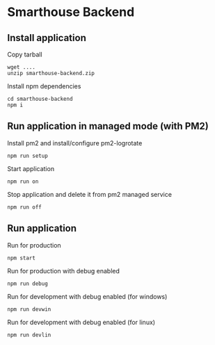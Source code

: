 # Smarthouse Backend
## Install application
Copy tarball
```
wget ....
unzip smarthouse-backend.zip
```
Install npm dependencies
```
cd smarthouse-backend
npm i
```
## Run application in managed mode (with PM2)

Install pm2 and install/configure pm2-logrotate
```
npm run setup
```
Start application
```
npm run on
```

Stop application and delete it from pm2 managed service
```
npm run off
```
## Run application
Run for production
```
npm start
```
Run for production with debug enabled
```
npm run debug
```
Run for development with debug enabled (for windows)
```
npm run devwin
```
Run for development with debug enabled (for linux)
```
npm run devlin
```